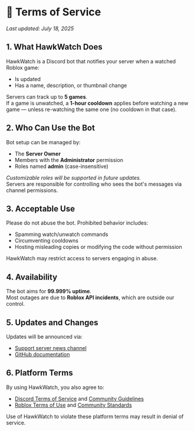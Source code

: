 # 📜 Terms of Service

_Last updated: July 18, 2025_

## 1. What HawkWatch Does

HawkWatch is a Discord bot that notifies your server when a watched Roblox game:
- Is updated  
- Has a name, description, or thumbnail change  

Servers can track up to **5 games**.  
If a game is unwatched, a **1-hour cooldown** applies before watching a new game — unless re-watching the same one (no cooldown in that case).

## 2. Who Can Use the Bot

Bot setup can be managed by:
- The **Server Owner**  
- Members with the **Administrator** permission  
- Roles named **admin** (case-insensitive)  

_Customizable roles will be supported in future updates._  
Servers are responsible for controlling who sees the bot's messages via channel permissions.

## 3. Acceptable Use

Please do not abuse the bot. Prohibited behavior includes:
- Spamming watch/unwatch commands  
- Circumventing cooldowns  
- Hosting misleading copies or modifying the code without permission  

HawkWatch may restrict access to servers engaging in abuse.

## 4. Availability

The bot aims for **99.999% uptime**.  
Most outages are due to **Roblox API incidents**, which are outside our control.

## 5. Updates and Changes

Updates will be announced via:
- [Support server news channel](https://discord.gg/fxhXWgxcHV)  
- [GitHub documentation](https://github.com/doodlebunnyhops/HawkWatch/tree/main)

## 6. Platform Terms

By using HawkWatch, you also agree to:
- [Discord Terms of Service](https://discord.com/terms) and [Community Guidelines](https://discord.com/guidelines)  
- [Roblox Terms of Use](https://en.help.roblox.com/hc/en-us/articles/115004647846) and [Community Standards](https://en.help.roblox.com/hc/en-us/articles/203313410)  

Use of HawkWatch to violate these platform terms may result in denial of service.
